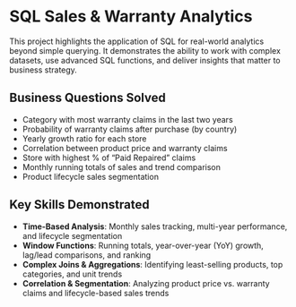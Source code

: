 # SQL Sales & Warranty Analytics

This project highlights the application of SQL for real-world analytics beyond simple querying. It demonstrates the ability to work with complex datasets, use advanced SQL functions, and deliver insights that matter to business strategy.

## Business Questions Solved
- Category with most warranty claims in the last two years  
- Probability of warranty claims after purchase (by country)  
- Yearly growth ratio for each store  
- Correlation between product price and warranty claims  
- Store with highest % of “Paid Repaired” claims  
- Monthly running totals of sales and trend comparison  
- Product lifecycle sales segmentation  

## Key Skills Demonstrated
- **Time-Based Analysis**: Monthly sales tracking, multi-year performance, and lifecycle segmentation  
- **Window Functions**: Running totals, year-over-year (YoY) growth, lag/lead comparisons, and ranking  
- **Complex Joins & Aggregations**: Identifying least-selling products, top categories, and unit trends  
- **Correlation & Segmentation**: Analyzing product price vs. warranty claims and lifecycle-based sales trends  
